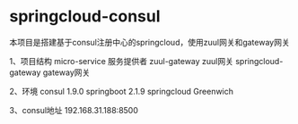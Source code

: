 # springcloud-consul
本项目是搭建基于consul注册中心的springcloud，使用zuul网关和gateway网关

1、项目结构
micro-service  服务提供者
zuul-gateway  zuul网关
springcloud-gateway  gateway网关

2、环境
consul 1.9.0
springboot 2.1.9
springcloud Greenwich

3、consul地址
192.168.31.188:8500

